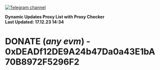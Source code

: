 [![Telegram channel](https://img.shields.io/endpoint?url=https://runkit.io/damiankrawczyk/telegram-badge/branches/master?url=https://t.me/n4z4v0d)](https://t.me/n4z4v0d) 

**Dynamic Updates Proxy List with Proxy Checker**  
**Last Updated: 17.12.23 14:34**

# DONATE (_any evm_) - 0xDEADf12DE9A24b47Da0a43E1bA70B8972F5296F2
